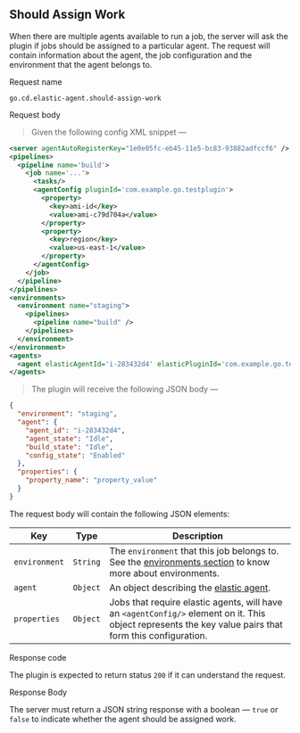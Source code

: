 ## Should Assign Work

When there are multiple agents available to run a job, the server will ask the plugin if jobs should be assigned to a particular agent. The request will contain information about the agent, the job configuration and the environment that the agent belongs to.

<p class='request-name-heading'>Request name</p>

`go.cd.elastic-agent.should-assign-work`

<p class='request-body-heading'>Request body</p>

> Given the following config XML snippet —

```xml
<server agentAutoRegisterKey="1e0e05fc-eb45-11e5-bc83-93882adfccf6" />
<pipelines>
  <pipeline name='build'>
    <job name='...'>
      <tasks/>
      <agentConfig pluginId='com.example.go.testplugin'>
        <property>
          <key>ami-id</key>
          <value>ami-c79d704a</value>
        </property>
        <property>
          <key>region</key>
          <value>us-east-1</value>
        </property>
      </agentConfig>
    </job>
  </pipeline>
</pipelines>
<environments>
  <environment name="staging">
    <pipelines>
      <pipeline name="build" />
    </pipelines>
  </environment>
</environment>
<agents>
  <agent elasticAgentId='i-283432d4' elasticPluginId='com.example.go.testplugin' />
</agents>
```

> The plugin will receive the following JSON body —

```json
{
  "environment": "staging",
  "agent": {
    "agent_id": "i-283432d4",
    "agent_state": "Idle",
    "build_state": "Idle",
    "config_state": "Enabled"
  },
  "properties": {
    "property_name": "property_value"
  }
}
```

The request body will contain the following JSON elements:

<p class='attributes-table-follows'></p>

| Key                 | Type     | Description |
| ------------------- | -------- | ----------- |
| `environment`       | `String` | The `environment` that this job belongs to. See the [environments section](https://docs.gocd.io/current/introduction/concepts_in_go.html#environment) to know more about environments. |
| `agent`             | `Object` | An object describing the [elastic agent](#elastic-agent-object). |
| `properties`        | `Object` | Jobs that require elastic agents, will have an `<agentConfig/>` element on it. This object represents the key value pairs that form this configuration. |

<p class='response-code-heading'>Response code</p>

The plugin is expected to return status `200` if it can understand the request.

<p class='response-body-heading'>Response Body</p>

The server must return a JSON string response with a boolean — `true` or `false` to indicate whether the agent should be assigned work.
